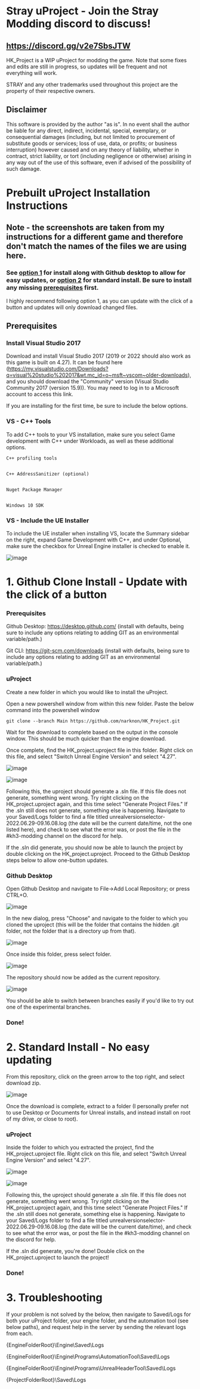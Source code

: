 # Stray uProject - Join the Stray Modding discord to discuss! 
## https://discord.gg/v2e7SbsJTW

 HK_Project is a WIP uProject for modding the game.  Note that some fixes and edits are still in progress, so updates will be frequent and not everything will work.
 
 STRAY and any other trademarks used throughout this project are the property of their respective owners.
 
 ## Disclaimer
 
 This software is provided by the author "as is". In no event shall the author be liable for any direct, indirect, incidental, special, exemplary, or consequential damages (including, but not limited to procurement of substitute goods or services; loss of use, data, or profits; or business interruption) however caused and on any theory of liability, whether in contract, strict liability, or tort (including negligence or otherwise) arising in any way out of the use of this software, even if advised of the possibility of such damage.
 
 
 # Prebuilt uProject Installation Instructions
 
 ## Note - the screenshots are taken from my instructions for a different game and therefore don't match the names of the files we are using here.

### See [option 1](#1-github-clone-install---update-with-the-click-of-a-button) for install along with Github desktop to allow for easy updates, or [option 2](#2-standard-install---no-easy-updating) for standard install.  Be sure to install any missing [prerequisites](#prerequisites) first.

I highly recommend following option 1, as you can update with the click of a button and updates will only download changed files.


## Prerequisites

### Install Visual Studio 2017

Download and install Visual Studio 2017 (2019 or 2022 should also work as this game is built on 4.27).  It can be found here (https://my.visualstudio.com/Downloads?q=visual%20studio%202017&wt.mc_id=o~msft~vscom~older-downloads), and you should download the "Community" version (Visual Studio Community 2017 (version 15.9)).  You may need to log in to a Microsoft account to access this link.

If you are installing for the first time, be sure to include the below options.

### VS - C++ Tools

To add C++ tools to your VS installation, make sure you select Game development with C++ under Workloads, as well as these additional options.


    C++ profiling tools


    C++ AddressSanitizer (optional)


    Nuget Package Manager


    Windows 10 SDK 

### VS - Include the UE Installer
To include the UE installer when installing VS, locate the Summary sidebar on the right, expand Game Development with C++, and under Optional, make sure the checkbox for Unreal Engine installer is checked to enable it. 

![image](https://user-images.githubusercontent.com/73571427/176460487-8654e419-2dc4-4cb3-8e67-314c558492b5.png)



# 1. Github Clone Install - Update with the click of a button


### Prerequisites

Github Desktop: https://desktop.github.com/ (install with defaults, being sure to include any options relating to adding GIT as an environmental variable/path.)

Git CLI: https://git-scm.com/downloads (install with defaults, being sure to include any options relating to adding GIT as an environmental variable/path.)

### uProject

Create a new folder in which you would like to install the uProject.

Open a new powershell window from within this new folder.  Paste the below command into the powershell window

    git clone --branch Main https://github.com/narknon/HK_Project.git
    
    
Wait for the download to complete based on the output in the console window.  This should be much quicker than the engine download.

Once complete, find the HK_project.uproject file in this folder.  Right click on this file, and select "Switch Unreal Engine Version" and select "4.27".


![image](https://user-images.githubusercontent.com/73571427/176458008-307cc67f-0122-4a1b-9025-964c3592c8c1.png)


![image](https://user-images.githubusercontent.com/73571427/176459346-7e40b7bd-ab8d-4e81-8866-e6acc9394b79.png)


Following this, the uproject should generate a .sln file.  If this file does not generate, something went wrong.  Try right clicking on the HK_project.uproject again, and this time select "Generate Project Files."  If the .sln still does not generate, something else is happening.  Navigate to your Saved/Logs folder to find a file titled unrealversionselector-2022.06.29-09.16.08.log (the date will be the current date/time, not the one listed here), and check to see what the error was, or post the file in the #kh3-modding channel on the discord for help. 


If the .sln did generate, you should now be able to launch the project by double clicking on the HK_project.uproject.  Proceed to the Github Desktop steps below to allow one-button updates.

### Github Desktop

Open Github Desktop and navigate to File->Add Local Repository; or press CTRL+O.  

![image](https://user-images.githubusercontent.com/73571427/176687516-0dfd3263-16f4-4b3d-aa0c-113b6dfb798d.png)


In the new dialog, press "Choose" and navigate to the folder to which you cloned the uproject (this will be the folder that contains the hidden .git folder, not the folder that is a directory up from that).

![image](https://user-images.githubusercontent.com/73571427/176687457-13a4c1b3-aaeb-48b9-97a4-b9485ed0d3bd.png)

Once inside this folder, press select folder.

![image](https://user-images.githubusercontent.com/73571427/176687920-28b70244-6639-41f5-8900-c125e032a354.png)

The repository should now be added as the current repository.

![image](https://user-images.githubusercontent.com/73571427/176688075-eef2ed9d-3151-4320-b000-f75a67eea494.png)


You should be able to switch between branches easily if you'd like to try out one of the experimental branches.


### Done!


# 2. Standard Install - No easy updating

From this repository, click on the green arrow to the top right, and select download zip.

![image](https://user-images.githubusercontent.com/73571427/176456031-7dd76359-dce9-4ac4-9a10-616bae4552e4.png)


Once the download is complete, extract to a folder (I personally prefer not to use Desktop or Documents for Unreal installs, and instead install on root of my drive, or close to root).

### uProject

Inside the folder to which you extracted the project, find the HK_project.uproject file.  Right click on this file, and select "Switch Unreal Engine Version" and select "4.27".

![image](https://user-images.githubusercontent.com/73571427/176458008-307cc67f-0122-4a1b-9025-964c3592c8c1.png)


![image](https://user-images.githubusercontent.com/73571427/176459346-7e40b7bd-ab8d-4e81-8866-e6acc9394b79.png)



Following this, the uproject should generate a .sln file.  If this file does not generate, something went wrong.  Try right clicking on the HK_project.uproject again, and this time select "Generate Project Files."  If the .sln still does not generate, something else is happening.  Navigate to your Saved/Logs folder to find a file titled unrealversionselector-2022.06.29-09.16.08.log (the date will be the current date/time), and check to see what the error was, or post the file in the #kh3-modding channel on the discord for help. 


If the .sln did generate, you're done!  Double click on the HK_project.uproject to launch the project!

### Done!



# 3. Troubleshooting

If your problem is not solved by the below, then navigate to Saved/Logs for both your uProject folder, your engine folder, and the automation tool (see below paths), and request help in the server by sending the relevant logs from each.

{EngineFolderRoot}\Engine\Saved\Logs

{EngineFolderRoot}\Engine\Programs\AutomationTool\Saved\Logs

{EngineFolderRoot}\Engine\Programs\UnrealHeaderTool\Saved\Logs

{ProjectFolderRoot}\Saved\Logs
